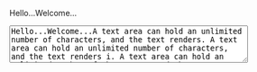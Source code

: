 Hello...Welcome...

<textarea rows="4" cols="50">
Hello...Welcome...A text area can hold an unlimited number of characters, and the text renders. A text area can hold an unlimited number of characters, and the text renders i. A text area can hold an unlimited number of characters, and the text renders i. A text area can hold an unlimited number of characters, and the text renders i. A text area can hold an unlimited number of characters, and the text renders i. A text area can hold an unlimited number of characters, and the text renders i
</textarea>
<!--
<img src="Boston.png" alt="Boston">
-->
